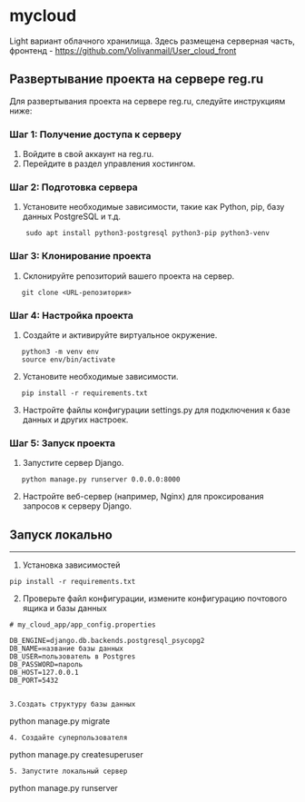 # mycloud
Light вариант облачного хранилища.
Здесь размещена серверная часть, фронтенд - https://github.com/Volivanmail/User_cloud_front

## Развертывание проекта на сервере reg.ru

Для развертывания проекта на сервере reg.ru, следуйте инструкциям ниже:

### Шаг 1: Получение доступа к серверу

1. Войдите в свой аккаунт на reg.ru.
2. Перейдите в раздел управления хостингом.

### Шаг 2: Подготовка сервера

1. Установите необходимые зависимости, такие как Python, pip, базу данныx PostgreSQL и т.д.
```
    sudo apt install python3-postgresql python3-pip python3-venv
```
### Шаг 3: Клонирование проекта

1. Склонируйте репозиторий вашего проекта на сервер.
```
   git clone <URL-репозитория>
```   

### Шаг 4: Настройка проекта

1. Создайте и активируйте виртуальное окружение.
```
   python3 -m venv env
   source env/bin/activate
```

2. Установите необходимые зависимости.
```
   pip install -r requirements.txt
```

3. Настройте файлы конфигурации settings.py для подключения к базе данных и других настроек.

 

### Шаг 5: Запуск проекта

1. Запустите сервер Django.
   
```
   python manage.py runserver 0.0.0.0:8000
```

2. Настройте веб-сервер (например, Nginx) для проксирования запросов к серверу Django.

## Запуск локально
___
1. Установка зависимостей
```
pip install -r requirements.txt
```
2. Проверьте файл конфигурации, измените конфигурацию почтового ящика и базы данных
```
# my_cloud_app/app_config.properties

DB_ENGINE=django.db.backends.postgresql_psycopg2
DB_NAME=название базы данных
DB_USER=пользователь в Postgres
DB_PASSWORD=пароль
DB_HOST=127.0.0.1
DB_PORT=5432


3.Создать структуру базы данных
```
python manage.py migrate
```
4. Создайте суперпользователя
```
python manage.py createsuperuser
```
5. Запустите локальный сервер
```
python manage.py runserver
```